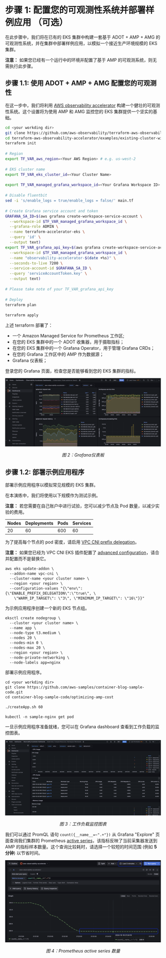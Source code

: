 # 步骤 1: 配置您的可观测性系统并部署样例应用 （可选）

在此步骤中，我们将在已有的 EKS 集群中构建一套基于 ADOT + AMP + AMG 的可观测性系统，并在集群中部署样例应用，以模拟一个接近生产环境规模的 EKS 集群。

**注意：** 如果您已经有一个运行中的环境并配置了基于 AMP 的可观测系统，则无需执行此步骤。

## 步骤 1.1: 使用 ADOT + AMP + AMG 配置您的可观测性

在这一步中，我们将利用 [AWS observability accelerator](https://github.com/aws-observability/terraform-aws-observability-accelerator) 构建一个健壮的可观测性系统。这个设置将为使用 AMP 和 AMG 监控您的 EKS 集群提供一个坚实的基础。

``` bash
cd <your workding dir>
git clone https://github.com/aws-observability/terraform-aws-observability-accelerator.git
cd terraform-aws-observability-accelerator/examples/existing-cluster-with-base-and-infra
terraform init

# Region
export TF_VAR_aws_region=<Your AWS Region> # e.g. us-west-2

# EKS cluster name
export TF_VAR_eks_cluster_id=<Your Cluster Name>

export TF_VAR_managed_grafana_workspace_id=<Your Grafana Workspace ID> # e.g. g-d73e6ed3d6

# Disable fluentbit
sed -i 's/enable_logs = true/enable_logs = false/' main.tf

# Create Grafana service account and token
GRAFANA_SA_ID=$(aws grafana create-workspace-service-account \
  --workspace-id $TF_VAR_managed_grafana_workspace_id \
  --grafana-role ADMIN \
  --name terraform-accelerator-eks \
  --query 'id' \
  --output text)
export TF_VAR_grafana_api_key=$(aws grafana create-workspace-service-account-token \
  --workspace-id $TF_VAR_managed_grafana_workspace_id \
  --name "observability-accelerator-$(date +%s)" \
  --seconds-to-live 7200 \
  --service-account-id $GRAFANA_SA_ID \
  --query 'serviceAccountToken.key' \
  --output text)

# Please take note of your TF_VAR_grafana_api_key

# Deploy
terraform plan

terraform apply
```

上述 terraform 部署了：

* 一个 Amazon Managed Service for Prometheus 工作区;
* 在您的 EKS 集群中的一个 ADOT 收集器，用于摄取指标；
* 在您的 EKS 集群中的一个 Grafana Operator，用于管理 Grafana CRDs；
* 在您的 Grafana 工作区中的 AMP 作为数据源；
* Grafana 仪表板；

登录您的 Grafana 页面，检查您是否能够看到您的 EKS 集群的指标。

![](./images/figure%202.jpg)

 *<p align="center">图 2：Grafana仪表板</p>*

 ## 步骤 1.2: 部署示例应用程序

 部署示例应用程序以模拟常见规模的 EKS 集群。

在本演练中，我们将使用以下规模作为测试示例。

**注意：** 若您需要在自己账户中进行试验，您可以减少节点及 Pod 数量，以减少实验的费用。

|Nodes	|Deployments	|Pods	|Services	|
|---	|---	|---	|---	|
|20	|60	|600	|60	|

为了提高每个节点的 pod 密度，请启用 [VPC CNI prefix delegation](https://docs.aws.amazon.com/eks/latest/userguide/cni-increase-ip-addresses.html)。

**注意：** 如果您已经为 VPC CNI EKS 插件配置了 [advanced configuration](https://aws.amazon.com/blogs/containers/amazon-eks-add-ons-advanced-configuration/)，请合并配置而不是替换它。

```
aws eks update-addon \
  --addon-name vpc-cni \
  --cluster-name <your cluster name> \
  --region <your region> \
  --configuration-values "{\"env\":{\"ENABLE_PREFIX_DELEGATION\":\"true\", \
    \"WARM_IP_TARGET\": \"3\", \"MINIMUM_IP_TARGET\": \"16\"}}"
```

为示例应用程序创建一个新的 EKS 节点组。

```
eksctl create nodegroup \
  --cluster <your cluster name> \
  --name app \
  --node-type t3.medium \
  --nodes 20 \
  --nodes-min 0 \
  --nodes-max 20 \
  --region <your region> \
  --node-private-networking \
  --node-labels app=nginx
```

部署示例应用程序。

```
cd <your workding dir>
git clone https://github.com/aws-samples/container-blog-sample-code.git
cd container-blog-sample-code/optimizing-amp-cost

./createApp.sh 60

kubectl -n sample-nginx get pod
```

一旦示例应用程序准备就绪，您可以在 Grafana dashboard 查看到工作负载的监控图表。

![](./images/figure%203.jpg)

 *<p align="center">图 3：工作负载监控图表</p>*

我们可以通过 PromQL 语句 `count({__name__=~".+"})` 从 Grafana "Explore" 页面查询我们集群的 Prometheus [active series](https://community.grafana.com/t/what-is-and-active-series/85194)，该指标反映了当前采集器发送到 AMP 的指标样本数量。这个查询比较耗时，请选择一个较短的时间范围 (例如 **5 分钟**) 以节省时间。

![](./images/figure%204.jpg)

 *<p align="center">图 4：Prometheus active series 数量</p>*


